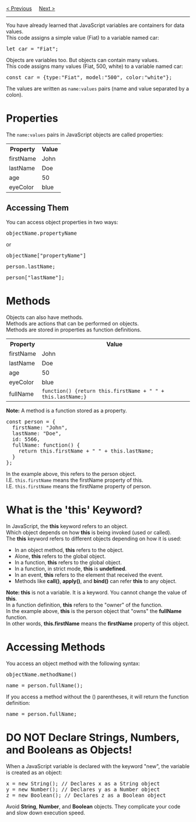 <a href="/JS/Versions/History.md">&lt; Previous</a>
&nbsp;&nbsp;&nbsp;
<a href="/JS/Objects/Definition.md">Next &gt;</a>
<hr>
You have already learned that JavaScript variables are containers for data values.
<br>
This code assigns a simple value (Fiat) to a variable named car:
<pre>let car = "Fiat";</pre>
Objects are variables too. But objects can contain many values.
<br>
This code assigns many values (Fiat, 500, white) to a variable named car:
<pre>const car = {type:"Fiat", model:"500", color:"white"};</pre>
The values are written as <code>name:values</code> pairs (name and value separated by a colon).
<h1>Properties</h1>
The <code>name:values</code> pairs in JavaScript objects are called properties:
<table class="ws-table-all notranslate">
  <tr>
    <th>Property</th>
    <th>Value</th>
  </tr>
  <tr>
    <td>firstName</td>
    <td>John</td>
  </tr>
  <tr>
    <td>lastName</td>
    <td>Doe</td>
  </tr>
  <tr>
    <td>age</td>
    <td>50</td>
  </tr>
  <tr>
    <td>eyeColor</td>
    <td>blue</td>
  </tr>
</table>
<h2>Accessing Them</h2>
You can access object properties in two ways:
<pre>objectName.propertyName</pre>
or
<pre>objectName["propertyName"]</pre>
<pre>person.lastName;</pre>
<pre>person["lastName"];</pre>
<h1>Methods</h1>
Objects can also have methods.
<br>
Methods are actions that can be performed on objects.
<br>
Methods are stored in properties as function definitions.
<table class="ws-table-all notranslate">
  <tr>
    <th>Property</th>
    <th>Value</th>
  </tr>
  <tr>
    <td>firstName</td>
    <td>John</td>
  </tr>
  <tr>
    <td>lastName</td>
    <td>Doe</td>
  </tr>
  <tr>
    <td>age</td>
    <td>50</td>
  </tr>
  <tr>
    <td>eyeColor</td>
    <td>blue</td>
  </tr>
  <tr>
    <td>fullName</td>
    <td><code>function() {return this.firstName + " " + this.lastName;}</code></td>
  </tr>
</table>
<b>Note:</b> A method is a function stored as a property.
<pre>
const person = {
  firstName: "John",
  lastName: "Doe",
  id: 5566,
  fullName: function() {
    return this.firstName + " " + this.lastName;
  }
};
</pre>
In the example above, this refers to the person object.
<br>
I.E. <code>this.firstName</code> means the firstName property of this.
<br>
I.E. <code>this.firstName</code> means the firstName property of person.
<h1>What is the 'this' Keyword?</h1>
In JavaScript, the <b>this</b> keyword refers to an object.
<br>
Which object depends on how <b>this</b> is being invoked (used or called).
<br>
The <b>this</b> keyword refers to different objects depending on how it is used:
<ul>
  <li>In an object method, <b>this</b> refers to the object.</li>
  <li>Alone, <b>this</b> refers to the global object.</li>
  <li>In a function, <b>this</b> refers to the global object.</li>
  <li>In a function, in strict mode, <b>this</b> is <b>undefined</b>.</li>
  <li>In an event, <b>this</b> refers to the element that received the event.</li>
  <li>Methods like <b>call()</b>, <b>apply()</b>, and <b>bind()</b> can refer <b>this</b> to any object.</li>
</ul>
<b>Note: this</b> is not a variable. It is a keyword. You cannot change the value of <b>this</b>.
<br>
In a function definition, <b>this</b> refers to the "owner" of the function.
<br>
In the example above, <b>this</b> is the person object that "owns" the <b>fullName</b> function.
<br>
In other words, <b>this.firstName</b> means the <b>firstName</b> property of this object.
<h1>Accessing Methods</h1>
You access an object method with the following syntax:
<pre>objectName.methodName()</pre>
<pre>name = person.fullName();</pre>
If you access a method without the () parentheses, it will return the function definition:
<pre>name = person.fullName;</pre>
<h1>DO NOT Declare Strings, Numbers, and Booleans as Objects!</h1>
When a JavaScript variable is declared with the keyword "new", the variable is created as an object:
<pre>
x = new String(); // Declares x as a String object
y = new Number(); // Declares y as a Number object
z = new Boolean(); // Declares z as a Boolean object
</pre>
Avoid <b>String</b>, <b>Number</b>, and <b>Boolean</b> objects. They complicate your code and slow down execution speed.
